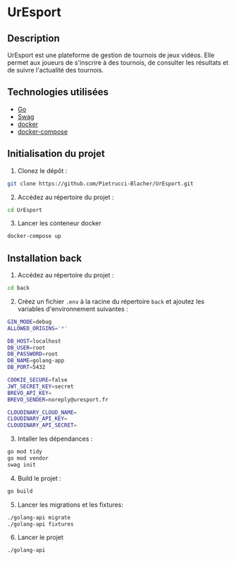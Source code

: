 # UrEsport

## Description

UrEsport est une plateforme de gestion de tournois de jeux vidéos. Elle permet aux joueurs de s'inscrire à des tournois, de consulter les résultats et de suivre l'actualité des tournois.

## Technologies utilisées

* [Go](https://golang.org/)
* [Swag](https://github.com/swaggo/swag)
* [docker](https://www.docker.com/)
* [docker-compose](https://docs.docker.com/compose/)

## Initialisation du projet

1. Clonez le dépôt :
```bash
git clone https://github.com/Pietrucci-Blacher/UrEsport.git
```

2. Accédez au répertoire du projet :
```bash
cd UrEsport
```

3. Lancer les conteneur docker
```bash
docker-compose up
```

## Installation back

1. Accédez au répertoire du projet :
```bash
cd back
```

2. Créez un fichier `.env` à la racine du répertoire `back` et ajoutez les variables d'environnement suivantes :
```bash
GIN_MODE=debug
ALLOWED_ORIGINS='*'

DB_HOST=localhost
DB_USER=root
DB_PASSWORD=root
DB_NAME=golang-app
DB_PORT=5432

COOKIE_SECURE=false
JWT_SECRET_KEY=secret
BREVO_API_KEY=
BREVO_SENDER=noreply@uresport.fr

CLOUDINARY_CLOUD_NAME=
CLOUDINARY_API_KEY=
CLOUDINARY_API_SECRET=
```

3. Intaller les dépendances :
```bash
go mod tidy
go mod vendor
swag init
```

4. Build le projet :
```bash
go build
```

5. Lancer les migrations et les fixtures:
```bash
./golang-api migrate
./golang-api fixtures
```

6. Lancer le projet
```bash
./golang-api
```
